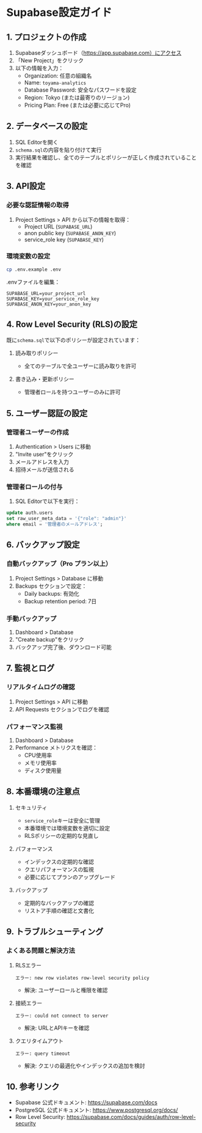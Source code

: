 # Supabase設定ガイド

## 1. プロジェクトの作成

1. Supabaseダッシュボード（https://app.supabase.com）にアクセス
2. 「New Project」をクリック
3. 以下の情報を入力：
   - Organization: 任意の組織名
   - Name: `toyama-analytics`
   - Database Password: 安全なパスワードを設定
   - Region: Tokyo (または最寄りのリージョン)
   - Pricing Plan: Free (または必要に応じてPro)

## 2. データベースの設定

1. SQL Editorを開く
2. `schema.sql`の内容を貼り付けて実行
3. 実行結果を確認し、全てのテーブルとポリシーが正しく作成されていることを確認

## 3. API設定

### 必要な認証情報の取得
1. Project Settings > API から以下の情報を取得：
   - Project URL (`SUPABASE_URL`)
   - anon public key (`SUPABASE_ANON_KEY`)
   - service_role key (`SUPABASE_KEY`)

### 環境変数の設定
```bash
cp .env.example .env
```

.envファイルを編集：
```env
SUPABASE_URL=your_project_url
SUPABASE_KEY=your_service_role_key
SUPABASE_ANON_KEY=your_anon_key
```

## 4. Row Level Security (RLS)の設定

既に`schema.sql`で以下のポリシーが設定されています：

1. 読み取りポリシー
   - 全てのテーブルで全ユーザーに読み取りを許可

2. 書き込み・更新ポリシー
   - 管理者ロールを持つユーザーのみに許可

## 5. ユーザー認証の設定

### 管理者ユーザーの作成
1. Authentication > Users に移動
2. "Invite user"をクリック
3. メールアドレスを入力
4. 招待メールが送信される

### 管理者ロールの付与
1. SQL Editorで以下を実行：
```sql
update auth.users
set raw_user_meta_data = '{"role": "admin"}'
where email = '管理者のメールアドレス';
```

## 6. バックアップ設定

### 自動バックアップ（Pro プラン以上）
1. Project Settings > Database に移動
2. Backups セクションで設定：
   - Daily backups: 有効化
   - Backup retention period: 7日

### 手動バックアップ
1. Dashboard > Database
2. "Create backup"をクリック
3. バックアップ完了後、ダウンロード可能

## 7. 監視とログ

### リアルタイムログの確認
1. Project Settings > API に移動
2. API Requests セクションでログを確認

### パフォーマンス監視
1. Dashboard > Database
2. Performance メトリクスを確認：
   - CPU使用率
   - メモリ使用率
   - ディスク使用量

## 8. 本番環境の注意点

1. セキュリティ
   - `service_role`キーは安全に管理
   - 本番環境では環境変数を適切に設定
   - RLSポリシーの定期的な見直し

2. パフォーマンス
   - インデックスの定期的な確認
   - クエリパフォーマンスの監視
   - 必要に応じてプランのアップグレード

3. バックアップ
   - 定期的なバックアップの確認
   - リストア手順の確認と文書化

## 9. トラブルシューティング

### よくある問題と解決方法

1. RLSエラー
   ```
   エラー: new row violates row-level security policy
   ```
   - 解決: ユーザーロールと権限を確認

2. 接続エラー
   ```
   エラー: could not connect to server
   ```
   - 解決: URLとAPIキーを確認

3. クエリタイムアウト
   ```
   エラー: query timeout
   ```
   - 解決: クエリの最適化やインデックスの追加を検討

## 10. 参考リンク

- Supabase 公式ドキュメント: https://supabase.com/docs
- PostgreSQL 公式ドキュメント: https://www.postgresql.org/docs/
- Row Level Security: https://supabase.com/docs/guides/auth/row-level-security
